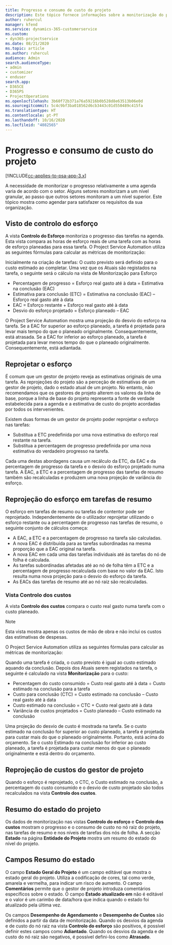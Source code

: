```yaml
---
title: Progresso e consumo de custo do projeto
description: Este tópico fornece informações sobre a monitorização do progresso e o consumo de custo do projeto.
author: ruhercul
manager: kfend
ms.service: dynamics-365-customerservice
ms.custom:
- dyn365-projectservice
ms.date: 08/21/2020
ms.topic: article
ms.author: ruhercul
audience: Admin
search.audienceType:
- admin
- customizer
- enduser
search.app:
- D365CE
- D365PS
- ProjectOperations
ms.openlocfilehash: 3b60f72b371a76a59216b0b528d8e63513b06e0d
ms.sourcegitcommit: 5c4c9bf3ba018562d6cb3443c01d550489c415fa
ms.translationtype: HT
ms.contentlocale: pt-PT
ms.lasthandoff: 10/16/2020
ms.locfileid: "4082565"
---
```

# <a name="project-progress-and-cost-consumption"></a>Progresso e consumo de custo do projeto

[!INCLUDE[cc-applies-to-psa-app-3.x](../includes/cc-applies-to-psa-app-3x.md)]

A necessidade de monitorizar o progresso relativamente a uma agenda varia de acordo com o setor. Alguns setores monitorizam a um nível granular, ao passo que outros setores monitoram a um nível superior. Este tópico mostra como agendar para satisfazer os requisitos da sua organização.

## <a name="effort-tracking-view"></a>Visto de controlo do esforço

A vista **Controlo do Esforço** monitoriza o progresso das tarefas na agenda. Esta vista compara as horas de esforço reais de uma tarefa com as horas de esforço planeadas para essa tarefa. O Project Service Automation utiliza as seguintes fórmulas para calcular as métricas de monitorização:

Inicialmente na criação de tarefas: O custo previsto será definido para o custo estimado ao completar. Uma vez que os Atuais são registados na tarefa, o seguinte será o cálculo na vista de Monitorização para Esforço

- Percentagem de progresso = Esforço real gasto até à data = Estimativa na conclusão (EAC) 
- Estimativa para conclusão (ETC) = Estimativa na conclusão (EAC) – Esforço real gasto até à data 
- EAC = Esforço restante + Esforço real gasto até à data 
- Desvio do esforço projetado = Esforço planeado – EAC

O Project Service Automation mostra uma projeção do desvio do esforço na tarefa. Se a EAC for superior ao esforço planeado, a tarefa é projetada para levar mais tempo do que o planeado originalmente. Consequentemente, está atrasada. Se a EAC for inferior ao esforço planeado, a tarefa é projetada para levar menos tempo do que o planeado originalmente. Consequentemente, está adiantada.

## <a name="reprojecting-effort"></a>Reprojetar o esforço

É comum que um gestor de projeto reveja as estimativas originais de uma tarefa. As reprojeções do projeto são a perceção de estimativas de um gestor de projeto, dado o estado atual de um projeto. No entanto, não recomendamos que os gestores de projeto alterem os valores da linha de base, porque a linha de base do projeto representa a fonte de verdade estabelecida para a agenda e a estimativa de custo do projeto acordadas por todos os intervenientes.

Existem duas formas de um gestor de projeto poder reprojetar o esforço nas tarefas:

- Substitua a ETC predefinida por uma nova estimativa do esforço real restante na tarefa. 
- Substitua a percentagem de progresso predefinida por uma nova estimativa do verdadeiro progresso na tarefa.

Cada uma destas abordagens causa um recálculo da ETC, da EAC e da percentagem de progresso da tarefa e o desvio do esforço projetado numa tarefa. A EAC, a ETC e a percentagem de progresso das tarefas de resumo também são recalculadas e produzem uma nova projeção de variância do esforço.

## <a name="reprojection-of-effort-on-summary-tasks"></a>Reprojeção do esforço em tarefas de resumo

O esforço em tarefas de resumo ou tarefas de contentor pode ser reprojetado. Independentemente de o utilizador reprojetar utilizando o esforço restante ou a percentagem de progresso nas tarefas de resumo, o seguinte conjunto de cálculos começa:

- A EAC, a ETC e a percentagem de progresso na tarefa são calculadas.
- A nova EAC é distribuída para as tarefas subordinadas na mesma proporção que a EAC original na tarefa.
- A nova EAC em cada uma das tarefas individuais até às tarefas do nó de folha é calculada. 
- As tarefas subordinadas afetadas até ao nó de folha têm a ETC e a percentagem de progresso recalculada com base no valor da EAC. Isto resulta numa nova projeção para o desvio do esforço da tarefa. 
- As EACs das tarefas de resumo até ao nó raiz são recalculadas.

### <a name="cost-tracking-view"></a>Vista Controlo dos custos 

A vista **Controlo dos custos** compara o custo real gasto numa tarefa com o custo planeado. 

> [!NOTE]
> Esta vista mostra apenas os custos de mão de obra e não inclui os custos das estimativas de despesas. 

O Project Service Automation utiliza as seguintes fórmulas para calcular as métricas de monitorização:

Quando uma tarefa é criada, o custo previsto é igual ao custo estimado aquando da conclusão. Depois dos Atuais serem registados na tarefa, o seguinte é calculado na vista **Monitorização** para o custo:

 - Percentagem do custo consumido = Custo real gasto até à data ÷ Custo estimado na conclusão para a tarefa
 - Custo para conclusão (CTC) = Custo estimado na conclusão – Custo real gasto até à data
 - Custo estimado na conclusão = CTC + Custo real gasto até à data
 - Variância de custos projetados = Custo planeado – Custo estimado na conclusão

Uma projeção do desvio de custo é mostrada na tarefa. Se o custo estimado na conclusão for superior ao custo planeado, a tarefa é projetada para custar mais do que o planeado originalmente. Portanto, está acima do orçamento. Se o custo Estimado na conclusão for inferior ao custo planeado, a tarefa é projetada para custar menos do que o planeado originalmente e está dentro do orçamento.

## <a name="project-managers-reprojection-of-cost"></a>Reprojeção de custos do gestor de projeto

Quando o esforço é reprojetado, o CTC, o Custo estimado na conclusão, a percentagem do custo consumido e o desvio de custo projetado são todos recalculados na vista **Controlo dos custos**.

## <a name="project-status-summary"></a>Resumo do estado do projeto

Os dados de monitorização nas vistas **Controlo do esforço** e **Controlo dos custos** mostram o progresso e o consumo de custo no nó raiz do projeto, nas tarefas de resumo e nos níveis de tarefas dos nós de folha. A secção **Estado** na página **Entidade do Projeto** mostra um resumo do estado do nível do projeto.

## <a name="status-summary-fields"></a>Campos Resumo do estado

O campo **Estado Geral do Projeto** é um campo editável que mostra o estado geral do projeto. Utiliza a codificação de cores, tal como verde, amarela e vermelha, para indicar um risco de aumento. O campo **Comentários** permite que o gestor de projeto introduza comentários específicos sobre o estado. O campo **Estado atualizado em** não é editável e o valor é um carimbo de data/hora que indica quando o estado foi atualizado pela última vez.

Os campos **Desempenho de Agendamento** e **Desempenho de Custos** são definidos a partir da data de monitorização. Quando os desvios da agenda e de custo do nó raiz na vista **Controlo do esforço** são positivos, é possível definir estes campos como **Adiantado**. Quando os desvios da agenda e de custo do nó raiz são negativos, é possível defini-los como **Atrasado**.
